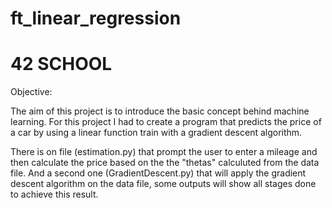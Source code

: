 # ft_linear_regression

# 42 SCHOOL

Objective:

The aim of this project is to introduce the basic concept behind machine learning. For this project I had to create a program that predicts the price of a car by
using a linear function train with a gradient descent algorithm.

There is on file (estimation.py) that prompt the user to enter a mileage and then calculate the price based on the the "thetas" calculuted from the data file.
And a second one (GradientDescent.py) that will apply the gradient descent algorithm on the data file, some outputs will show all stages done to achieve this result.
